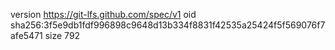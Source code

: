 version https://git-lfs.github.com/spec/v1
oid sha256:3f5e9db1fdf996898c9648d13b334f8831f42535a25424f5f569076f7afe5471
size 792
